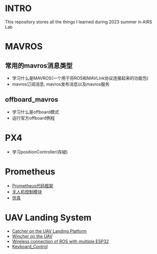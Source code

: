 # INTRO
This repository stores all the things I learned during 2023 summer in AIRS Lab

# MAVROS

## 常用的mavros消息类型
- 学习什么是MAVROS(一个用于将ROS和MAVLink协议连接起来的功能包)
- mavros订阅消息, mavros发布消息以及mavros服务

## offboard_mavros
- 学习什么是offboard模式
- 运行官方offboard例程 

# PX4
- 学习positionController(存疑)

# Prometheus
- [Prometheus代码框架](https://github.com/Travis-ovo/UAV/blob/f7f44b3caa62170d22400959a427c20302fb758d/Prometheus/README.md)
- [无人机控制模块](https://github.com/Travis-ovo/UAV/blob/f7f44b3caa62170d22400959a427c20302fb758d/Prometheus/%E6%97%A0%E4%BA%BA%E6%9C%BA%E6%8E%A7%E5%88%B6%E6%A8%A1%E5%9D%97.md)
- [仿真](https://github.com/Travis-ovo/UAV/blob/f7f44b3caa62170d22400959a427c20302fb758d/Prometheus/Simulation.md)

# UAV Landing System
- [Catcher on the UAV Landing Platform](https://github.com/Travis-ovo/UAV/blob/1049a85ff3744c3157b1c68b36449a2130d7fbec/UAV%20Landing%20System/Catcher%20on%20the%20UAV%20Landing%20Platform.md)
- [Wincher on the UAV](https://github.com/Travis-ovo/UAV/blob/1049a85ff3744c3157b1c68b36449a2130d7fbec/UAV%20Landing%20System/Wincher%20on%20the%20UAV.md)
- [Wireless connection of ROS with multiple ESP32](https://github.com/Travis-ovo/UAV/blob/1049a85ff3744c3157b1c68b36449a2130d7fbec/UAV%20Landing%20System/Wireless%20connection%20of%20ROS%20with%20multiple%20ESP32.md)
- [Keyboard_Control](https://github.com/Travis-ovo/UAV/blob/1049a85ff3744c3157b1c68b36449a2130d7fbec/UAV%20Landing%20System/Keyboard_Control.md)
